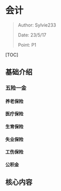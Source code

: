 # 会计

> Author: Sylvie233
>
> Date: 23/5/17
>
> Point: P1

[TOC]

## 基础介绍

### 五险一金

#### 养老保险

#### 医疗保险

#### 生育保险

#### 失业保险

#### 工伤保险

#### 公积金





## 核心内容









